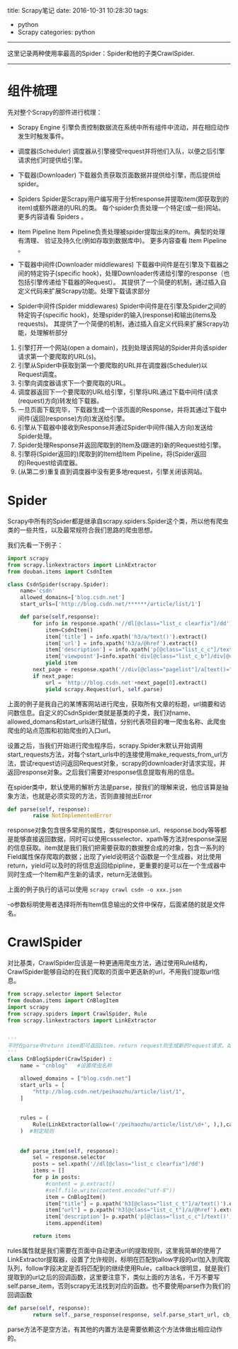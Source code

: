 title: Scrapy笔记
date: 2016-10-31 10:28:30
tags:
- python
- Scrapy
categories: python
---

这里记录两种使用率最高的Spider：Spider和他的子类CrawlSpider.

----------
# 组件梳理 #


先对整个Scrapy的部件进行梳理：

- Scrapy Engine
引擎负责控制数据流在系统中所有组件中流动，并在相应动作发生时触发事件。

- 调度器(Scheduler)
调度器从引擎接受request并将他们入队，以便之后引擎请求他们时提供给引擎。

- 下载器(Downloader)
下载器负责获取页面数据并提供给引擎，而后提供给spider。
<!--more-->
- Spiders
Spider是Scrapy用户编写用于分析response并提取item(即获取到的item)或额外跟进的URL的类。 每个spider负责处理一个特定(或一些)网站。 更多内容请看 Spiders 。

- Item Pipeline
Item Pipeline负责处理被spider提取出来的item。典型的处理有清理、 验证及持久化(例如存取到数据库中)。 更多内容查看 Item Pipeline 。

- 下载器中间件(Downloader middlewares)
下载器中间件是在引擎及下载器之间的特定钩子(specific hook)，处理Downloader传递给引擎的response（也包括引擎传递给下载器的Request）。 其提供了一个简便的机制，通过插入自定义代码来扩展Scrapy功能。处理下载请求部分

- Spider中间件(Spider middlewares)
Spider中间件是在引擎及Spider之间的特定钩子(specific hook)，处理spider的输入(response)和输出(items及requests)。 其提供了一个简便的机制，通过插入自定义代码来扩展Scrapy功能，处理解析部分


1. 引擎打开一个网站(open a domain)，找到处理该网站的Spider并向该spider请求第一个要爬取的URL(s)。
2. 引擎从Spider中获取到第一个要爬取的URL并在调度器(Scheduler)以Request调度。
3. 引擎向调度器请求下一个要爬取的URL。
4. 调度器返回下一个要爬取的URL给引擎，引擎将URL通过下载中间件(请求(request)方向)转发给下载器。
5. 一旦页面下载完毕，下载器生成一个该页面的Response，并将其通过下载中间件(返回(response)方向)发送给引擎。
6. 引擎从下载器中接收到Response并通过Spider中间件(输入方向)发送给Spider处理。
7. Spider处理Response并返回爬取到的Item及(跟进的)新的Request给引擎。
8. 引擎将(Spider返回的)爬取到的Item给Item Pipeline，将(Spider返回的)Request给调度器。
9. (从第二步)重复直到调度器中没有更多地request，引擎关闭该网站。

# Spider #

Scrapy中所有的Spider都是继承自scrapy.spiders.Spider这个类，所以他有爬虫类的一些共性，以及最常规符合我们思路的爬虫思想。

我们先看一下例子：
```python
import scrapy
from scrapy.linkextractors import LinkExtractor
from douban.items import CsdnItem

class CsdnSpider(scrapy.Spider):
	name='csdn'
	allowed_domains=['blog.csdn.net']
	start_urls=['http://blog.csdn.net/******/article/list/1']

	def parse(self,response):
		for info in response.xpath('//dl[@class="list_c clearfix"]/dd'):
			item=CsdnItem()
			item['title'] = info.xpath('h3/a/text()').extract()
			item['url'] = info.xpath('h3/a/@href').extract()
			item['description'] = info.xpath('p[@class="list_c_c"]/text()').extract()
			item['viewpoint']=info.xpath('div[@class="list_c_b"]/div[@class="list_c_b_l"]/span[1]/text()').extract()
			yield item
		next_page = response.xpath('//div[@class="pagelist"]/a[text()="下一页"]/@href')
		if next_page:
			url = 'http://blog.csdn.net'+next_page[0].extract()
			yield scrapy.Request(url, self.parse)
```

上面的例子是我自己的某博客网站进行爬虫，获取所有文章的标题，url摘要和访问数信息。自定义的CsdnSpider类就是基类的子类，我们对name、allowed_domans和start_urls进行赋值，分别代表项目的唯一爬虫名称、此爬虫爬虫的站点范围和初始爬虫的入口url。

设置之后，当我们开始进行爬虫程序后，scrapy.Spider末默认开始调用start_requests方法，对每个start_urls中的连接使用make_requests_from_url方法，尝试request访问返回Request对象，scrapy的downloader对请求实现，并返回response对象。之后我们需要对response信息提取有用的信息。


在spider类中，默认使用的解析方法是parse，按我们的理解来说，他应该算是抽象方法，也就是必须实现的方法，否则直接抛出Error
```python
def parse(self, response):
        raise NotImplementedError
```

response对象包含很多常用的属性，类似response.url、response.body等等都是能够直接返回数据，同时可以使用cssselector、xpath等方法对response深层的信息获取。item就是我们我们把需要获取的数据整合成的对象，包含一系列的Field属性保存爬取的数据；出现了yield说明这个函数是一个生成器，对比使用return，yield可以及时的将信息返回给pipline，更重要的是可以在一个生成器中同时生成一个Item和产生新的请求，return无法做到。


上面的例子执行的话可以使用
`scrapy crawl csdn -o xxx.json`

-o参数标明使用者选择将所有Item信息输出的文件中保存，后面紧随的就是文件名。


# CrawlSpider #

对比基类，CrawlSpider应该是一种更通用爬虫方法，通过使用Rule结构，CrawlSpider能够自动的在我们爬取的页面中更迭新的url，不用我们提取url信息。

```python
from scrapy.selector import Selector
from douban.items import CnBlogItem
import scrapy
from scrapy.spiders import CrawlSpider, Rule
from scrapy.linkextractors import LinkExtractor


'''
平时在parse中return item即可返回item，return request则生成新的request请求。如果我们将return换为yield的话即可既返回item又生成新的request。注意一旦使用了yield，那么parse方法中就不能有return了。
'''
class CnBlogSipder(CrawlSpider) :
	name = "cnblog"   #设置爬虫名称

	allowed_domains = ["blog.csdn.net"] 
	start_urls = [
	    "http://blog.csdn.net/peihaozhu/article/list/1", 
	]
 
 
	rules = (
		Rule(LinkExtractor(allow=('/peihaozhu/article/list/\d+', ),),callback='parse_item',follow=True),
	)  #制定规则
 
 
	def parse_item(self, response):
		sel = response.selector
		posts = sel.xpath('//dl[@class="list_c clearfix"]/dd')
		items = []
		for p in posts:
			#content = p.extract()
			#self.file.write(content.encode("utf-8"))
			item = CnBlogItem()
			item["title"] = p.xpath('h3[@class="list_c_t"]/a/text()').extract()
			item["url"] = p.xpath('h3[@class="list_c_t"]/a/@href').extract()
			item['description']= p.xpath('p[@class="list_c_c"]/text()').extract()
			items.append(item)

		return items
```

rules属性就是我们需要在页面中自动更迭url的提取规则，这里我简单的使用了LinkExtractor提取器，设置了允许规则，标明在匹配到allow字段的url加入到爬取队列，follow字段决定是否将匹配到的继续使用Rule，callback很明显，就是我们提取到的url之后的回调函数，这里要注意下，类似上面的方法名，千万不要写self.parse_item，否则scrapy无法找到对应的函数。也不要使用parse作为我们的回调函数
```python
def parse(self, response):
        return self._parse_response(response, self.parse_start_url, cb_kwargs={}, follow=True)
```

parse方法不是空方法，有其他的内置方法是需要依赖这个方法体做出相应动作的。